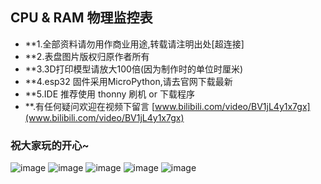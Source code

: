 ## CPU & RAM 物理监控表
- **1.全部资料请勿用作商业用途,转载请注明出处[超连接]
- **2.表盘图片版权归原作者所有
- **3.3D打印模型请放大100倍(因为制作时的单位时厘米)
- **4.esp32 固件采用MicroPython,请去官网下载最新
- **5.IDE 推荐使用 thonny 刷机 or 下载程序
- **.有任何疑问欢迎在视频下留言 
[www.bilibili.com/video/BV1jL4y1x7gx](www.bilibili.com/video/BV1jL4y1x7gx)

### 祝大家玩的开心~

![image](https://github.com/ShaderFallback/CpuRamGet/image/成品展示1.jpg)
![image](https://github.com/ShaderFallback/CpuRamGet/image/成品展示2.jpg)
![image](https://github.com/ShaderFallback/CpuRamGet/image/接线图.jpg)
![image](https://github.com/ShaderFallback/CpuRamGet/image/硬件清单.jpg)
![image](https://github.com/ShaderFallback/CpuRamGet/image/组装细节.jpg)